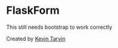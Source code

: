 # FlaskForm
This still needs bootstrap to work correctly

Created by [Kevin Tarvin](http://www.kevintarvin.com/)
